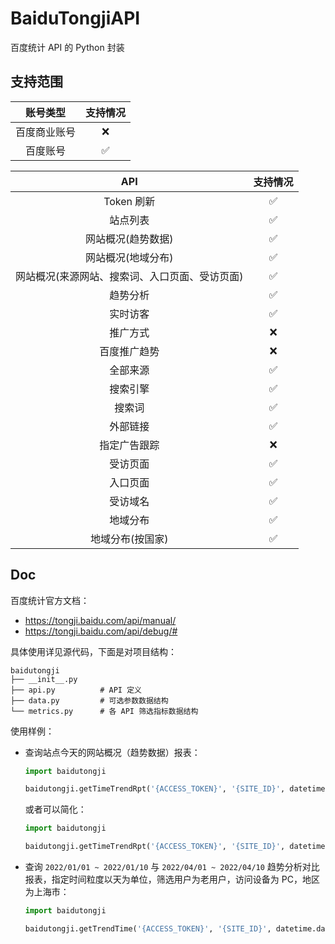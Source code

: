 # BaiduTongjiAPI

百度统计 API 的 Python 封装

## 支持范围

|   账号类型   | 支持情况 |
| :----------: | :------: |
| 百度商业账号 |    ❌     |
|   百度账号   |    ✅     |

|                      API                       | 支持情况 |
| :--------------------------------------------: | :------: |
|                   Token 刷新                   |    ✅     |
|                    站点列表                    |    ✅     |
|               网站概况(趋势数据)               |    ✅     |
|               网站概况(地域分布)               |    ✅     |
| 网站概况(来源网站、搜索词、入口页面、受访页面) |    ✅     |
|                    趋势分析                    |    ✅     |
|                    实时访客                    |    ✅     |
|                    推广方式                    |    ❌     |
|                  百度推广趋势                  |    ❌     |
|                    全部来源                    |    ✅     |
|                    搜索引擎                    |    ✅     |
|                     搜索词                     |    ✅     |
|                    外部链接                    |    ✅     |
|                  指定广告跟踪                  |    ❌     |
|                    受访页面                    |    ✅     |
|                    入口页面                    |    ✅     |
|                    受访域名                    |    ✅     |
|                    地域分布                    |    ✅     |
|                地域分布(按国家)                |    ✅     |

## Doc

百度统计官方文档：

* https://tongji.baidu.com/api/manual/
* https://tongji.baidu.com/api/debug/#

具体使用详见源代码，下面是对项目结构：

```
baidutongji
├── __init__.py
├── api.py          # API 定义
├── data.py         # 可选参数数据结构
└── metrics.py      # 各 API 筛选指标数据结构
```

使用样例：

* 查询站点今天的网站概况（趋势数据）报表：
  ```python
  import baidutongji
  
  baidutongji.getTimeTrendRpt('{ACCESS_TOKEN}', '{SITE_ID}', datetime.date.today(), datetime.date.today(), TimeTrendRptMetrics(pv_count=True, visitor_count=True, ip_count=True, bounce_ratio=True, avg_visit_time=True))
  ```
  或者可以简化：
  ```python
  import baidutongji
  
  baidutongji.getTimeTrendRpt('{ACCESS_TOKEN}', '{SITE_ID}', datetime.date.today(), datetime.date.today(), TimeTrendRptMetrics().setAllTrue())
  ```
* 查询 `2022/01/01 ~ 2022/01/10` 与 `2022/04/01 ~ 2022/04/10` 趋势分析对比报表，指定时间粒度以天为单位，筛选用户为老用户，访问设备为 PC，地区为上海市：
  ```python
  import baidutongji
  
  baidutongji.getTrendTime('{ACCESS_TOKEN}', '{SITE_ID}', datetime.date(2022, 1, 1), datetime.date(2022, 1, 10), TrendTimeMetrics().setAllTrue(), datetime.date(2022, 4, 1), datetime.date(2022, 4, 10), Source.ALL, ClientDevice.PC, VisitorType.RETURN, TimeGran.DAY, Region(RegionType.PROVINCE, '上海'))
  ```
